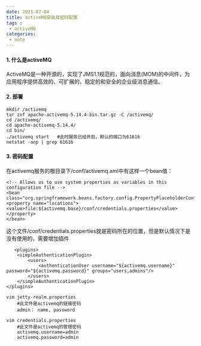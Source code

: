 ```yaml
---
date: 2021-07-04
title: activeMQ安装及密码配置
tags :
 - activeMQ
categories:
 - note
---
```


#### 1. 什么是activeMQ   
ActiveMQ是一种开源的，实现了JMS1.1规范的，面向消息(MOM)的中间件，为应用程序提供高效的、可扩展的、稳定的和安全的企业级消息通信。   

<!--more-->

#### 2. 部署   
	mkdir /activemq
	tar zxf apache-activemq-5.14.4-bin.tar.gz -C /activemq/
	cd /activemq/
	cd apache-activemq-5.14.4/
	cd bin/
	./activemq start   #此时服务已经开启，默认的端口为61616
	netstat -anp | grep 61616

#### 3. 密码配置   
在activemq服务的根目录下/conf/activemq.xml中有这样一个bean值：

	<!-- Allows us to use system properties as variables in this configuration file -->
	<bean class="org.springframework.beans.factory.config.PropertyPlaceholderConfigurer">
	<property name="locations">
	<value>file:${activemq.base}/conf/credentials.properties</value>
	</property> 
	</bean>

 

这个文件/conf/credentials.properties就是密码所在的位置，但是默认情况下是没有使用的，需要增加插件

	   <plugins>   
        <simpleAuthenticationPlugin>   
            <users>   
                <authenticationUser username="${activemq.username}" password="${activemq.password}" groups="users,admins"/>   
            </users>   
        </simpleAuthenticationPlugin>   
    </plugins>   
    
    vim jetty-realm.properties
        #此文件是activemq的链接密码
        admin： name, password
        
    vim credentials.properties
        #此文件是activemq的管理密码
        activemq.username=admin
        activemq.password=admin
